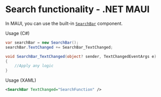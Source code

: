 # Search functionality - .NET MAUI

In MAUI, you can use the built-in [`SearchBar`](https://learn.microsoft.com/en-us/dotnet/maui/user-interface/controls/searchbar) component.

Usage (C#)

```csharp
var searchBar = new SearchBar();
searchBar.TextChanged += SearchBar_TextChanged;

void SearchBar_TextChanged(object? sender, TextChangedEventArgs e)
{
    //Apply any logic
}
```

Usage (XAML)

```xml
<SearchBar TextChanged="SearchFunction" />
```
